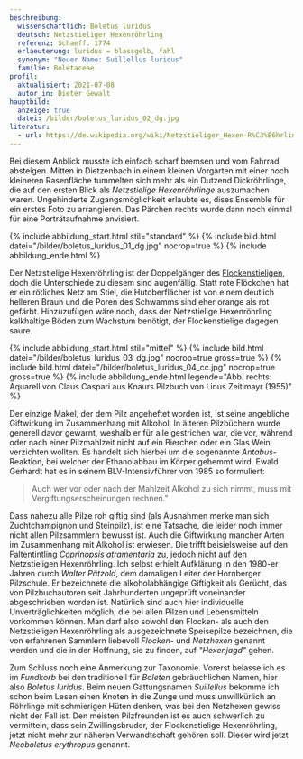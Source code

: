 ```yaml
---
beschreibung:
  wissenschaftlich: Boletus luridus
  deutsch: Netzstieliger Hexenröhrling
  referenz: Schaeff. 1774
  erlaeuterung: luridus = blassgelb, fahl
  synonym: "Neuer Name: Suillellus luridus"
  familie: Boletaceae
profil:
  aktualisiert: 2021-07-08
  autor_in: Dieter Gewalt
hauptbild:
  anzeige: true
  datei: /bilder/boletus_luridus_02_dg.jpg
literatur:
  - url: https://de.wikipedia.org/wiki/Netzstieliger_Hexen-R%C3%B6hrling
---
```

Bei diesem Anblick musste ich einfach scharf bremsen und vom Fahrrad absteigen. Mitten in Dietzenbach in einem kleinen Vorgarten mit einer noch kleineren Rasenfläche tummelten sich mehr als ein Dutzend Dickröhrlinge, die auf den ersten Blick als *Netzstielige Hexenröhrlinge* auszumachen waren. Ungehinderte Zugangsmöglichkeit erlaubte es, dises Ensemble für ein erstes Foto zu arrangieren. Das Pärchen rechts wurde dann noch einmal für eine Porträtaufnahme anvisiert.

{% include abbildung_start.html stil="standard" %}
{% include bild.html datei="/bilder/boletus_luridus_01_dg.jpg" nocrop=true %}
{% include abbildung_ende.html %}

Der Netzstielige Hexenröhrling ist der Doppelgänger des [Flockenstieligen](/pilze/boletus-erythropus-flockenstieliger-hexenröhrling), doch die Unterschiede zu diesem sind augenfällig. Statt rote Flöckchen hat er ein rötliches Netz am Stiel, die Hutoberflächer ist von einem deutlich helleren Braun und die Poren des Schwamms sind eher orange als rot gefärbt. Hinzuzufügen wäre noch, dass der Netzstielige Hexenröhrling kalkhaltige Böden zum Wachstum benötigt, der Flockenstielige dagegen saure.

{% include abbildung_start.html stil="mittel" %}
{% include bild.html datei="/bilder/boletus_luridus_03_dg.jpg" nocrop=true gross=true %}
{% include bild.html datei="/bilder/boletus_luridus_04_cc.jpg" nocrop=true gross=true %}
{% include abbildung_ende.html legende="Abb. rechts: Aquarell von Claus Caspari aus Knaurs Pilzbuch von Linus Zeitlmayr (1955)" %}

Der einzige Makel, der dem Pilz angeheftet worden ist, ist seine angebliche Giftwirkung im Zusammenhang mit Alkohol. In älteren Pilzbüchern wurde generell davor gewarnt, weshalb er für alle gestrichen war, die vor, während oder nach einer Pilzmahlzeit nicht auf ein Bierchen oder ein Glas Wein verzichten wollten. Es handelt sich hierbei um die sogenannte *Antabus*-Reaktion, bei welcher der Ethanolabbau im Körper gehemmt wird. Ewald Gerhardt hat es in seinem BLV-Intensivführer von 1985 so formuliert:

> Auch wer vor oder nach der Mahlzeit Alkohol zu sich nimmt, muss mit Vergiftungserscheinungen rechnen." 

Dass nahezu alle Pilze roh giftig sind (als Ausnahmen merke man sich Zuchtchampignon und Steinpilz), ist eine Tatsache, die leider noch immer nicht allen Pilzsammlern bewusst ist. Auch die Giftwirkung mancher Arten im Zusammenhang mit Alkohol ist erwiesen. Die trifft beisielsweise auf den Faltentintling *[Coprinopsis atramentaria](/pilze/coprinopsis-atramentaria-faltentintling)* zu, jedoch nicht auf den Netzstieligen Hexenröhrling. Ich selbst erhielt Aufklärung in den 1980-er Jahren durch *Walter Pätzold*, dem damaligen Leiter der Hornberger Pilzschule. Er bezeichnete die alkoholabhängige Giftigkeit als Gerücht, das von Pilzbuchautoren seit Jahrhunderten ungeprüft voneinander abgeschrieben worden ist. Natürlich sind auch hier individuelle Unverträglichkeiten möglich, die bei allen Pilzen und Lebensmitteln vorkommen können. Man darf also sowohl den Flocken- als auch den Netzstieligen Hexenröhrling als ausgezeichnete Speisepilze bezeichnen, die von erfahrenen Sammlern liebevoll *Flocken-* und *Netzhexen* genannt werden und die in der Hoffnung, sie zu finden, auf *"Hexenjagd"* gehen.

Zum Schluss noch eine Anmerkung zur Taxonomie. Vorerst belasse ich es im *Fundkorb* bei den traditionell für *Boleten* gebräuchlichen Namen, hier also *Boletus luridus*. Beim neuen Gattungsnamen *Suillellus* bekomme ich schon beim Lesen einen Knoten in die Zunge und muss unwillkürlich an Röhrlinge mit schmierigen Hüten denken, was bei den Netzhexen gewiss nicht der Fall ist. Den meisten Pilzfreunden ist es auch schwerlich zu vermitteln, dass sein Zwillingsbruder, der Flockenstielige Hexenröhrling, jetzt nicht mehr zur näheren Verwandtschaft gehören soll. Dieser wird jetzt *Neoboletus erythropus* genannt.